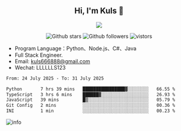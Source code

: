 <h2 align="center"> Hi, I'm Kuls 👋 </h2>
<p align="center">
    <p align="center">
        <img src=" https://avatars.githubusercontent.com/u/42165104?s=460&u=5c7fbf0bce7d4b38a15a44676e6f64b529e47598&v=4"/>
    </p>
    <p align="center">
      <img src="https://img.shields.io/github/stars/hellokuls?style=social" alt="Github stars" />
      <img src="https://img.shields.io/github/followers/hellokuls?style=social" alt="Github followers" />
      <img src="https://visitor-badge.glitch.me/badge?page_id=hellokuls.readme" alt="vistors" />
    </p>
</p>

- Program Language：Python、Node.js、C#、Java
- Full Stack Engineer.
- Email: kuls666888@gmail.com
- Wechat: LLLLLLS123

<!--START_SECTION:waka-->

```txt
From: 24 July 2025 - To: 31 July 2025

Python       7 hrs 39 mins   ████████████████▓░░░░░░░░   66.55 %
TypeScript   3 hrs 6 mins    ██████▓░░░░░░░░░░░░░░░░░░   26.93 %
JavaScript   39 mins         █▒░░░░░░░░░░░░░░░░░░░░░░░   05.79 %
Git Config   2 mins          ░░░░░░░░░░░░░░░░░░░░░░░░░   00.36 %
INI          1 min           ░░░░░░░░░░░░░░░░░░░░░░░░░   00.23 %
```

<!--END_SECTION:waka-->

![info](https://github-readme-stats.vercel.app/api?username=hellokuls&show_icons=true&count_private=true&hide=prs&theme=default_repocard)



